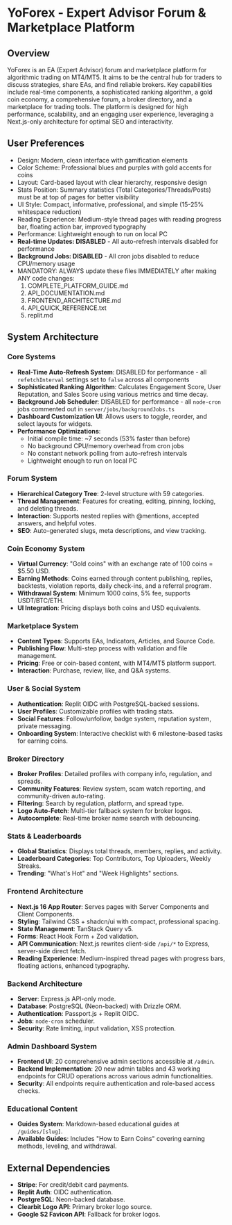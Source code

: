 # YoForex - Expert Advisor Forum & Marketplace Platform

## Overview
YoForex is an EA (Expert Advisor) forum and marketplace platform for algorithmic trading on MT4/MT5. It aims to be the central hub for traders to discuss strategies, share EAs, and find reliable brokers. Key capabilities include real-time components, a sophisticated ranking algorithm, a gold coin economy, a comprehensive forum, a broker directory, and a marketplace for trading tools. The platform is designed for high performance, scalability, and an engaging user experience, leveraging a Next.js-only architecture for optimal SEO and interactivity.

## User Preferences
- Design: Modern, clean interface with gamification elements
- Color Scheme: Professional blues and purples with gold accents for coins
- Layout: Card-based layout with clear hierarchy, responsive design
- Stats Position: Summary statistics (Total Categories/Threads/Posts) must be at top of pages for better visibility
- UI Style: Compact, informative, professional, and simple (15-25% whitespace reduction)
- Reading Experience: Medium-style thread pages with reading progress bar, floating action bar, improved typography
- Performance: Lightweight enough to run on local PC
- **Real-time Updates: DISABLED** - All auto-refresh intervals disabled for performance
- **Background Jobs: DISABLED** - All cron jobs disabled to reduce CPU/memory usage
- MANDATORY: ALWAYS update these files IMMEDIATELY after making ANY code changes:
    1. COMPLETE_PLATFORM_GUIDE.md
    2. API_DOCUMENTATION.md
    3. FRONTEND_ARCHITECTURE.md
    4. API_QUICK_REFERENCE.txt
    5. replit.md

## System Architecture

### Core Systems
- **Real-Time Auto-Refresh System**: DISABLED for performance - all `refetchInterval` settings set to `false` across all components
- **Sophisticated Ranking Algorithm**: Calculates Engagement Score, User Reputation, and Sales Score using various metrics and time decay.
- **Background Job Scheduler**: DISABLED for performance - all `node-cron` jobs commented out in `server/jobs/backgroundJobs.ts`
- **Dashboard Customization UI**: Allows users to toggle, reorder, and select layouts for widgets.
- **Performance Optimizations**:
  - Initial compile time: ~7 seconds (53% faster than before)
  - No background CPU/memory overhead from cron jobs
  - No constant network polling from auto-refresh intervals
  - Lightweight enough to run on local PC

### Forum System
- **Hierarchical Category Tree**: 2-level structure with 59 categories.
- **Thread Management**: Features for creating, editing, pinning, locking, and deleting threads.
- **Interaction**: Supports nested replies with @mentions, accepted answers, and helpful votes.
- **SEO**: Auto-generated slugs, meta descriptions, and view tracking.

### Coin Economy System
- **Virtual Currency**: "Gold coins" with an exchange rate of 100 coins = $5.50 USD.
- **Earning Methods**: Coins earned through content publishing, replies, backtests, violation reports, daily check-ins, and a referral program.
- **Withdrawal System**: Minimum 1000 coins, 5% fee, supports USDT/BTC/ETH.
- **UI Integration**: Pricing displays both coins and USD equivalents.

### Marketplace System
- **Content Types**: Supports EAs, Indicators, Articles, and Source Code.
- **Publishing Flow**: Multi-step process with validation and file management.
- **Pricing**: Free or coin-based content, with MT4/MT5 platform support.
- **Interaction**: Purchase, review, like, and Q&A systems.

### User & Social System
- **Authentication**: Replit OIDC with PostgreSQL-backed sessions.
- **User Profiles**: Customizable profiles with trading stats.
- **Social Features**: Follow/unfollow, badge system, reputation system, private messaging.
- **Onboarding System**: Interactive checklist with 6 milestone-based tasks for earning coins.

### Broker Directory
- **Broker Profiles**: Detailed profiles with company info, regulation, and spreads.
- **Community Features**: Review system, scam watch reporting, and community-driven auto-rating.
- **Filtering**: Search by regulation, platform, and spread type.
- **Logo Auto-Fetch**: Multi-tier fallback system for broker logos.
- **Autocomplete**: Real-time broker name search with debouncing.

### Stats & Leaderboards
- **Global Statistics**: Displays total threads, members, replies, and activity.
- **Leaderboard Categories**: Top Contributors, Top Uploaders, Weekly Streaks.
- **Trending**: "What's Hot" and "Week Highlights" sections.

### Frontend Architecture
- **Next.js 16 App Router**: Serves pages with Server Components and Client Components.
- **Styling**: Tailwind CSS + shadcn/ui with compact, professional spacing.
- **State Management**: TanStack Query v5.
- **Forms**: React Hook Form + Zod validation.
- **API Communication**: Next.js rewrites client-side `/api/*` to Express, server-side direct fetch.
- **Reading Experience**: Medium-inspired thread pages with progress bars, floating actions, enhanced typography.

### Backend Architecture
- **Server**: Express.js API-only mode.
- **Database**: PostgreSQL (Neon-backed) with Drizzle ORM.
- **Authentication**: Passport.js + Replit OIDC.
- **Jobs**: `node-cron` scheduler.
- **Security**: Rate limiting, input validation, XSS protection.

### Admin Dashboard System
- **Frontend UI**: 20 comprehensive admin sections accessible at `/admin`.
- **Backend Implementation**: 20 new admin tables and 43 working endpoints for CRUD operations across various admin functionalities.
- **Security**: All endpoints require authentication and role-based access checks.

### Educational Content
- **Guides System**: Markdown-based educational guides at `/guides/[slug]`.
- **Available Guides**: Includes "How to Earn Coins" covering earning methods, leveling, and withdrawal.

## External Dependencies
- **Stripe**: For credit/debit card payments.
- **Replit Auth**: OIDC authentication.
- **PostgreSQL**: Neon-backed database.
- **Clearbit Logo API**: Primary broker logo source.
- **Google S2 Favicon API**: Fallback for broker logos.